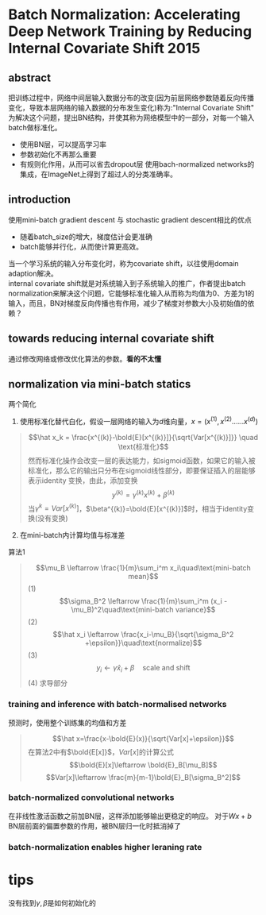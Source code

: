 # Batch Normalization: Accelerating Deep Network Training by Reducing Internal Covariate Shift  2015

## abstract
把训练过程中，网络中间层输入数据分布的改变(因为前层网络参数随着反向传播变化，导致本层网络的输入数据的分布发生变化)称为:"Internal Covariate Shift"  
为解决这个问题，提出BN结构，并使其称为网络模型中的一部分，对每一个输入batch做标准化。
- 使用BN层，可以提高学习率
- 参数初始化不再那么重要
- 有规则化作用，从而可以省去dropout层
使用bach-normalized networks的集成，在ImageNet上得到了超过人的分类准确率。

## introduction
使用mini-batch gradient descent 与 stochastic gradient descent相比的优点  
- 随着batch_size的增大，梯度估计会更准确
- batch能够并行化，从而使计算更高效。  

当一个学习系统的输入分布变化时，称为covariate shift，以往使用domain adaption解决。  
internal covariate shift就是对系统输入到子系统输入的推广，作者提出batch normalization来解决这个问题，它能够标准化输入从而称为均值为$0$、方差为$1$的输入，而且，BN对梯度反向传播也有作用，减少了梯度对参数大小及初始值的依赖？

## towards reducing internal covariate shift
通过修改网络或修改优化算法的参数。**看的不太懂**

## normalization via mini-batch statics
两个简化
1. 使用标准化替代白化，假设一层网络的输入为$d$维向量，$x=(x^{(1)},x^{(2)}......x^{(d)})$
> $$\hat x_k = \frac{x^{(k)}-\bold{E}[x^{(k)}]}{\sqrt{Var[x^{(k)}]}} \quad \text{标准化}$$
然而标准化操作会改变一层的表达能力，如sigmoid函数，如果它的输入被标准化，那么它的输出只分布在sigmoid线性部分，即要保证插入的层能够表示identity 变换，由此，添加变换 
> $$y^{(k)}=\gamma^{(k)} x^{(k)}+\beta ^{(k)}$$
当$\gamma^{k}=Var[x^{(k)}]$，$\beta^{(k)}=\bold{E}[x^{(k)}]$时，相当于identity变换(没有变换)  
2. 在mini-batch内计算均值与标准差

算法1
> $$\mu_B \leftarrow \frac{1}{m}\sum_i^m x_i\quad\text{mini-batch mean}$$ (1)
> $$\sigma_B^2 \leftarrow \frac{1}{m}\sum_i^m (x_i - \mu_B)^2\quad\text{mini-batch variance}$$(2)
> $$\hat x_i \leftarrow \frac{x_i-\mu_B}{\sqrt{\sigma_B^2 +\epsilon}}\quad\text{normalize}$$(3) 
> $$y_i \leftarrow \gamma\hat x_i+\beta \quad \text{scale and shift}$$ (4)
求导部分
### training and inference with batch-normalised networks
预测时，使用整个训练集的均值和方差
> $$\hat x=\frac{x-\bold{E}(x)}{\sqrt{Var[x]+\epsilon}}$$
在算法2中有$\bold{E[x]}$，$Var[x]$的计算公式
> $$\bold{E}[x]\leftarrow \bold{E}_B[\mu_B]$$
> $$Var[x]\leftarrow \frac{m}{m-1}\bold{E}_B[\sigma_B^2]$$
### batch-normalized convolutional networks
在非线性激活函数之前加BN层，这样添加能够输出更稳定的响应。
对于$Wx+b$
BN层前面的偏置参数的作用，被BN层归一化时抵消掉了

### batch-normalization enables higher leraning rate

# tips
没有找到$\gamma,\beta$是如何初始化的